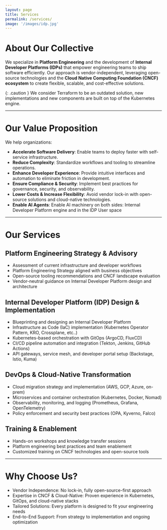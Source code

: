 ```yaml
---
layout: page
title: Services 
permalink: /services/
image: '/images/idp.jpg'
---
```


# About Our Collective

We specialize in **Platform Engineering** and the development of **Internal Developer Platforms (IDPs)** that empower engineering teams to ship software efficiently. Our approach is vendor-independent, leveraging open-source technologies and the **Cloud Native Computing Foundation (CNCF) ecosystem** to create flexible, scalable, and cost-effective solutions.

{: .caution }
We consider Terraform to be an outdated solution, new implementations and new components are built on top of the Kubernetes engine.

***

# Our Value Proposition
We help organizations:
- **Accelerate Software Delivery**: Enable teams to deploy faster with self-service infrastructure.
- **Reduce Complexity**: Standardize workflows and tooling to streamline operations.
- **Enhance Developer Experience**: Provide intuitive interfaces and automation to eliminate friction in development.
- **Ensure Compliance & Security**: Implement best practices for governance, security, and observability.
- **Lower Costs & Increase Flexibility**: Avoid vendor lock-in with open-source solutions and cloud-native technologies.
- **Enable AI Agents**: Enable AI machinery on both sides: Internal Developer Platform engine and in the IDP User space

***

# Our Services

## Platform Engineering Strategy & Advisory
- Assessment of current infrastructure and developer workflows
- Platform Engineering Strategy aligned with business objectives
- Open-source tooling recommendations and CNCF landscape evaluation
- Vendor-neutral guidance on Internal Developer Platform design and architecture

## Internal Developer Platform (IDP) Design & Implementation
- Blueprinting and designing an Internal Developer Platform
- Infrastructure as Code (IaC) implementation (Kubernetes Operator Pattern, KRO, Crossplane, etc..)
- Kubernetes-based orchestration with GitOps (ArgoCD, FluxCD)
- CI/CD pipeline automation and integration (Tekton, Jenkins, GitHub Actions)
- API gateways, service mesh, and developer portal setup (Backstage, Istio, Kuma)

## DevOps & Cloud-Native Transformation
- Cloud migration strategy and implementation (AWS, GCP, Azure, on-prem)
- Microservices and container orchestration (Kubernetes, Docker, Nomad)
- Observability, monitoring, and logging (Prometheus, Grafana, OpenTelemetry)
- Policy enforcement and security best practices (OPA, Kyverno, Falco)

## Training & Enablement
- Hands-on workshops and knowledge transfer sessions
- Platform engineering best practices and team enablement
- Customized training on CNCF technologies and open-source tools

***

# Why Choose Us?
- Vendor Independence: No lock-in, fully open-source-first approach
- Expertise in CNCF & Cloud-Native: Proven experience in Kubernetes, GitOps, and cloud-native stacks
- Tailored Solutions: Every platform is designed to fit your engineering needs
- End-to-End Support: From strategy to implementation and ongoing optimization
